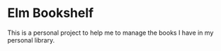 # Elm Bookshelf

This is a personal project to help me to manage the books I have in my personal library.